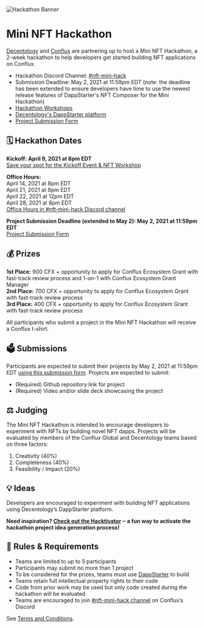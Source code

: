 <img src="https://uploads-ssl.webflow.com/5dea4f8b31edea3328b9a0f6/606f42ef80ac63aeba99e9e7_Github-mini-hack-image.png"
     alt="Hackathon Banner">
# Mini NFT Hackathon
[Decentology](https://www.decentology.com/) and [Conflux](https://confluxnetwork.org/) are partnering up to host a Mini NFT Hackathon, a 2-week hackathon to help developers get started building NFT applications on Conflux.
* Hackathon Discord Channel: [#nft-mini-hack](https://discord.gg/P3bygCDxJn)
* Submission Deadline: May 2, 2021 at 11:59pm EDT (note: the deadline has been extended to ensure developers have time to use the newest release features of DappStarter's NFT Composer for the Mini Hackathon)
* [Hackathon Workshops](https://www.crowdcast.io/e/kickstart-dapps/)
* [Decentology's DappStarter platform](https://dappstarter.decentology.com/)
* [Project Submission Form](https://confluxnetwork.typeform.com/to/yJT6Nyu4)

##  :spiral_calendar: Hackathon Dates
**Kickoff: April 9, 2021 at 8pm EDT**<br>
[Save your spot for the Kickoff Event & NFT Workshop](https://www.crowdcast.io/e/kickstart-dapps/2)

**Office Hours:** <br>April 14, 2021 at 8pm EDT <br>April 21, 2021 at 8pm EDT<br>April 22, 2021 at 12pm EDT<br>April 28, 2021 at 8pm EDT<br>
[Office Hours in #nft-mini-hack Discord channel](https://discord.gg/P3bygCDxJn)

**Project Submission Deadline (extended to May 2): May 2, 2021 at 11:59pm EDT**<br>
[Project Submission Form](https://confluxnetwork.typeform.com/to/yJT6Nyu4)

## :moneybag: Prizes
**1st Place:** 900 CFX + opportunity to apply for Conflux Ecosystem Grant with fast-track review process and 1-on-1 with Conflux Ecosystem Grant Manager<br>
**2nd Place:** 700 CFX + opportunity to apply for Conflux Ecosystem Grant with fast-track review process<br>
**3rd Place:** 400 CFX + opportunity to apply for Conflux Ecosystem Grant with fast-track review process

All participants who submit a project in the Mini NFT Hackathon will receive a Conflux t-shirt.

## :ballot_box: Submissions
Participants are expected to submit their projects by May 2, 2021 at 11:59pm EDT [using this submission form](https://confluxnetwork.typeform.com/to/yJT6Nyu4). Projects are expected to submit:
* (Required) Github repository link for project
* (Required) Video and/or slide deck showcasing the project

## :balance_scale: Judging
The Mini NFT Hackathon is intended to encourage developers to experiment with NFTs by building novel NFT dapps. Projects will be evaluated by members of the Conflux Global and Decentology teams based on three factors:
1. Creativity (40%)
2. Completeness (40%)
3. Feasibility / Impact (20%)

## :bulb: Ideas
Developers are encouraged to experiment with building NFT applications using Decentology’s DappStarter platform. 

**Need inspiration? [Check out the Hacktivator](https://github.com/decentology/conflux-mini-nft-hackathon/blob/main/ideas.md) ‒ a fun way to activate the hackathon project idea generation process!**

## :page_facing_up: Rules & Requirements
* Teams are limited to up to 5 participants
* Participants may submit no more than 1 project
* To be considered for the prizes, teams must use [DappStarter](https://dappstarter.decentology.com/) to build
* Teams retain full intellectual property rights to their code
* Code from prior work may be used but only code created during the hackathon will be evaluated
* Teams are encouraged to join [#nft-mini-hack channel](https://discord.gg/P3bygCDxJn) on Conflux’s Discord 

See [Terms and Conditions](https://github.com/decentology/conflux-mini-nft-hackathon/blob/main/terms-and-conditions.md).
